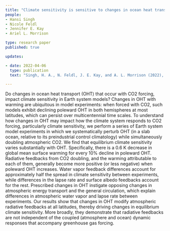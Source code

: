 ```yaml
---
title: "Climate sensitivity is sensitive to changes in ocean heat transport"
people:
- Hansi Singh 
- Nicole Feldl
- Jennifer E. Kay
- Ariel L. Morrison

type: research paper
published: true

updates:

- date: 2022-04-06
  type: publication
  text: "Singh, H. A., N. Feldl, J. E. Kay, and A. L. Morrison (2022), <i>Journal of Climate</i>, 35(9), 2653–2674, [doi:10.1175/JCLI-D-21-0674.1](https://doi.org/10.1175/JCLI-D-21-0674.1)."

---
```


Do changes in ocean heat transport (OHT) that occur with CO2 forcing, impact climate sensitivity in Earth system models? Changes in OHT with warming are ubiquitous in model experiments: when forced with CO2, such models exhibit declining poleward OHT in both hemispheres at most latitudes, which can persist over multicentennial time scales. To understand how changes in OHT may impact how the climate system responds to CO2 forcing, particularly climate sensitivity, we perform a series of Earth system model experiments in which we systematically perturb OHT (in a slab ocean, relative to its preindustrial control climatology) while simultaneously doubling atmospheric CO2. We find that equilibrium climate sensitivity varies substantially with OHT. Specifically, there is a 0.6 K decrease in global mean surface warming for every 10% decline in poleward OHT. Radiative feedbacks from CO2 doubling, and the warming attributable to each of them, generally become more positive (or less negative) when poleward OHT increases. Water vapor feedback differences account for approximately half the spread in climate sensitivity between experiments, while differences in the lapse rate and surface albedo feedbacks account for the rest. Prescribed changes in OHT instigate opposing changes in atmospheric energy transport and the general circulation, which explain differences in atmospheric water vapor and lapse rate between experiments. Our results show that changes in OHT modify atmospheric radiative feedbacks at all latitudes, thereby driving changes in equilibrium climate sensitivity. More broadly, they demonstrate that radiative feedbacks are not independent of the coupled (atmosphere and ocean) dynamic responses that accompany greenhouse gas forcing.

